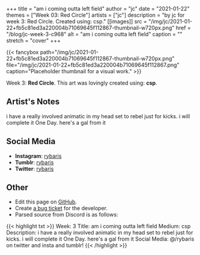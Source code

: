 +++
title =       "am i coming outta left field"
author =      "jc"
date =        "2021-01-22"
themes =      ["Week 03: Red Circle"]
artists =     ["jc"]
description = "by jc for week 3: Red Circle. Created using: csp."
[[images]]
      src = "/img/jc/2021-01-22+fb5c81ed3a220004b71069645f112867-thumbnail-w720px.png"
      href = "/blog/jc-week-3-c968"
      alt = "am i coming outta left field"
      caption = ""
      stretch = "cover"
+++


{{< fancybox path="/img/jc/2021-01-22+fb5c81ed3a220004b71069645f112867-thumbnail-w720px.png" file="/img/jc/2021-01-22+fb5c81ed3a220004b71069645f112867.png" caption="Placeholder thumbnail for a visual work." >}}


Week 3: **Red Circle**. This art was lovingly created using: **csp**.

## Artist's Notes

i have a really involved animatic in my head set to rebel just for kicks. i will complete it One Day. here's a gal from it

## Social Media

- **Instagram**: <a href='https://instagram.com/rybaris' target='_blank'>rybaris</a>
- **Tumblr**: <a href='https://rybaris.tumblr.com' target='_blank'>rybaris</a>
- **Twitter**: <a href='https://twitter.com/rybaris' target='_blank'>rybaris</a>

## Other

- Edit this page on [GitHub](https://github.com/teaminkling/web-refresh/edit/main/content/blog/jc-week-3-c968.md).
- Create [a bug ticket](https://github.com/teaminkling/web-refresh/issues/new?assignees=&labels=bug&template=problem-report.md&title=) for the developer.
- Parsed source from Discord is as follows:

{{< highlight txt >}}
Week: 3
Title: am i coming outta left field
Medium: csp
Description: i have a really involved animatic in my head set to rebel just for kicks. i will complete it One Day. here's a gal from it
Social Media: @/rybaris on twitter and insta and tumblr!
{{< /highlight >}}